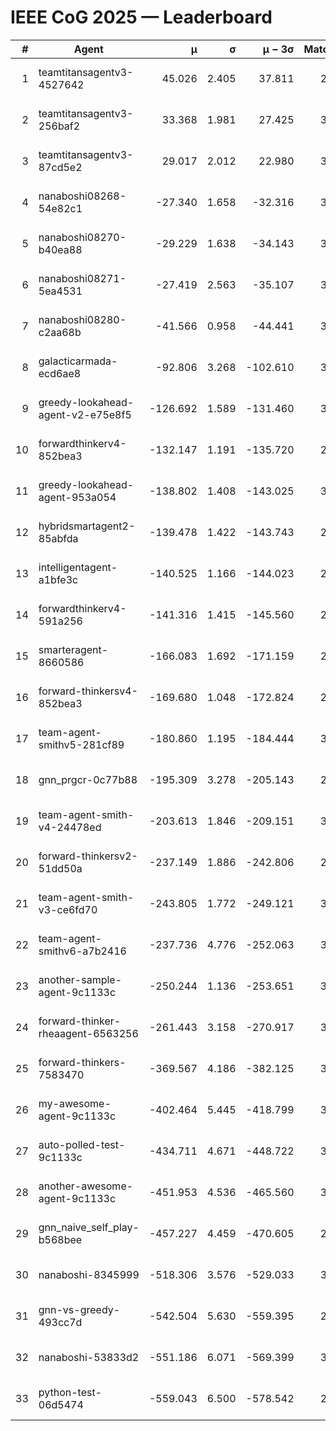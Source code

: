 # IEEE CoG 2025 — Leaderboard

| # | Agent | μ | σ | μ − 3σ | Matches | Updated |
|---:|---|---:|---:|---:|---:|---|
| 1 | teamtitansagentv3-4527642 | 45.026 | 2.405 | 37.811 | 2756 | 2025-09-01 18:30 |
| 2 | teamtitansagentv3-256baf2 | 33.368 | 1.981 | 27.425 | 3254 | 2025-09-01 18:30 |
| 3 | teamtitansagentv3-87cd5e2 | 29.017 | 2.012 | 22.980 | 3118 | 2025-09-01 18:30 |
| 4 | nanaboshi08268-54e82c1 | -27.340 | 1.658 | -32.316 | 3420 | 2025-09-01 18:30 |
| 5 | nanaboshi08270-b40ea88 | -29.229 | 1.638 | -34.143 | 3460 | 2025-09-01 18:30 |
| 6 | nanaboshi08271-5ea4531 | -27.419 | 2.563 | -35.107 | 3180 | 2025-09-01 18:30 |
| 7 | nanaboshi08280-c2aa68b | -41.566 | 0.958 | -44.441 | 3580 | 2025-09-01 18:30 |
| 8 | galacticarmada-ecd6ae8 | -92.806 | 3.268 | -102.610 | 3160 | 2025-09-01 18:30 |
| 9 | greedy-lookahead-agent-v2-e75e8f5 | -126.692 | 1.589 | -131.460 | 3608 | 2025-09-01 18:30 |
| 10 | forwardthinkerv4-852bea3 | -132.147 | 1.191 | -135.720 | 2663 | 2025-09-01 18:30 |
| 11 | greedy-lookahead-agent-953a054 | -138.802 | 1.408 | -143.025 | 3528 | 2025-09-01 18:30 |
| 12 | hybridsmartagent2-85abfda | -139.478 | 1.422 | -143.743 | 2682 | 2025-09-01 18:30 |
| 13 | intelligentagent-a1bfe3c | -140.525 | 1.166 | -144.023 | 2929 | 2025-09-01 18:30 |
| 14 | forwardthinkerv4-591a256 | -141.316 | 1.415 | -145.560 | 2556 | 2025-09-01 18:30 |
| 15 | smarteragent-8660586 | -166.083 | 1.692 | -171.159 | 2643 | 2025-09-01 18:30 |
| 16 | forward-thinkersv4-852bea3 | -169.680 | 1.048 | -172.824 | 2583 | 2025-09-01 18:30 |
| 17 | team-agent-smithv5-281cf89 | -180.860 | 1.195 | -184.444 | 3220 | 2025-09-01 18:30 |
| 18 | gnn_prgcr-0c77b88 | -195.309 | 3.278 | -205.143 | 2680 | 2025-09-01 18:30 |
| 19 | team-agent-smith-v4-24478ed | -203.613 | 1.846 | -209.151 | 3560 | 2025-09-01 18:30 |
| 20 | forward-thinkersv2-51dd50a | -237.149 | 1.886 | -242.806 | 2994 | 2025-09-01 18:30 |
| 21 | team-agent-smith-v3-ce6fd70 | -243.805 | 1.772 | -249.121 | 3140 | 2025-09-01 18:30 |
| 22 | team-agent-smithv6-a7b2416 | -237.736 | 4.776 | -252.063 | 3480 | 2025-09-01 18:30 |
| 23 | another-sample-agent-9c1133c | -250.244 | 1.136 | -253.651 | 3440 | 2025-09-01 18:30 |
| 24 | forward-thinker-rheaagent-6563256 | -261.443 | 3.158 | -270.917 | 3574 | 2025-09-01 18:30 |
| 25 | forward-thinkers-7583470 | -369.567 | 4.186 | -382.125 | 3280 | 2025-09-01 18:30 |
| 26 | my-awesome-agent-9c1133c | -402.464 | 5.445 | -418.799 | 3440 | 2025-09-01 18:30 |
| 27 | auto-polled-test-9c1133c | -434.711 | 4.671 | -448.722 | 3400 | 2025-09-01 18:30 |
| 28 | another-awesome-agent-9c1133c | -451.953 | 4.536 | -465.560 | 3320 | 2025-09-01 18:30 |
| 29 | gnn_naive_self_play-b568bee | -457.227 | 4.459 | -470.605 | 2060 | 2025-09-01 18:30 |
| 30 | nanaboshi-8345999 | -518.306 | 3.576 | -529.033 | 3000 | 2025-09-01 18:30 |
| 31 | gnn-vs-greedy-493cc7d | -542.504 | 5.630 | -559.395 | 2920 | 2025-09-01 18:30 |
| 32 | nanaboshi-53833d2 | -551.186 | 6.071 | -569.399 | 3100 | 2025-09-01 18:30 |
| 33 | python-test-06d5474 | -559.043 | 6.500 | -578.542 | 2580 | 2025-09-01 18:30 |
